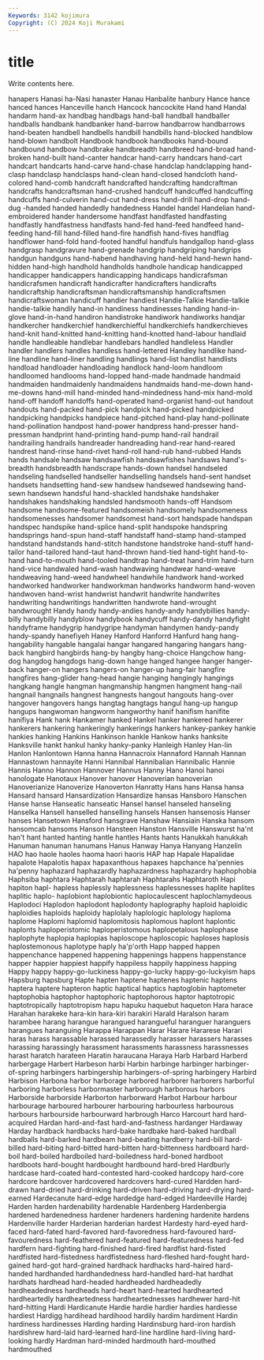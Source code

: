 ```yaml
---
Keywords: 3142 kojimura
Copyright: (C) 2024 Koji Murakami
---
```


# title

Write contents here.



 hanapers Hanasi ha-Nasi
hanaster Hanau Hanbalite hanbury Hance hance hanced hances Hanceville hanch
Hancock hancockite Hand hand Handal handarm hand-ax handbag handbags hand-ball
handball handballer handballs handbank handbanker hand-barrow handbarrow handbarrows hand-beaten handbell
handbells handbill handbills hand-blocked handblow hand-blown handbolt Handbook handbook handbooks
hand-bound handbound handbow handbrake handbreadth handbreed hand-broad hand-broken hand-built hand-canter
handcar hand-carry handcars hand-cart handcart handcarts hand-carve hand-chase handclap handclapping
hand-clasp handclasp handclasps hand-clean hand-closed handcloth hand-colored hand-comb handcraft handcrafted
handcrafting handcraftman handcrafts handcraftsman hand-crushed handcuff handcuffed handcuffing handcuffs hand-culverin
hand-cut hand-dress hand-drill hand-drop hand-dug -handed handed handedly handedness Handel
handel Handelian hand-embroidered hander handersome handfast handfasted handfasting handfastly handfastness
handfasts hand-fed hand-feed handfeed hand-feeding hand-fill hand-filled hand-fire handfish hand-fives
handflag handflower hand-fold hand-footed handful handfuls handgallop hand-glass handgrasp handgravure
hand-grenade handgrip handgriping handgrips handgun handguns hand-habend handhaving hand-held hand-hewn
hand-hidden hand-high handhold handholds handhole handicap handicapped handicapper handicappers handicapping
handicaps handicrafsman handicrafsmen handicraft handicrafter handicrafters handicrafts handicraftship handicraftsman handicraftsmanship
handicraftsmen handicraftswoman handicuff handier handiest Handie-Talkie Handie-talkie handie-talkie handily hand-in
handiness handinesses handing hand-in-glove hand-in-hand handiron handistroke handiwork handiworks handjar
handkercher handkerchief handkerchiefful handkerchiefs handkerchieves hand-knit hand-knitted hand-knitting hand-knotted hand-labour
handlaid handle handleable handlebar handlebars handled handleless Handler handler handlers
handles handless hand-lettered Handley handlike hand-line handline hand-liner handling handlings
hand-list handlist handlists handload handloader handloading handlock hand-loom handloom handloomed
handlooms hand-lopped hand-made handmade handmaid handmaiden handmaidenly handmaidens handmaids hand-me-down
hand-me-downs hand-mill hand-minded hand-mindedness hand-mix hand-mold hand-off handoff handoffs hand-operated
hand-organist hand-out handout handouts hand-packed hand-pick handpick hand-picked handpicked handpicking
handpicks handpiece hand-pitched hand-play hand-pollinate hand-pollination handpost hand-power handpress hand-presser
hand-pressman handprint hand-printing hand-pump hand-rail handrail handrailing handrails handreader handreading
hand-rear hand-reared handrest hand-rinse hand-rivet hand-roll hand-rub hand-rubbed Hands hands
handsale handsaw handsawfish handsawfishes handsaws hand's-breadth handsbreadth handscrape hands-down handsel
handseled handseling handselled handseller handselling handsels hand-sent handset handsets handsetting
hand-sew handsew handsewed handsewing hand-sewn handsewn handsful hand-shackled handshake handshaker
handshakes handshaking handsled handsmooth hands-off Handsom handsome handsome-featured handsomeish handsomely
handsomeness handsomenesses handsomer handsomest hand-sort handspade handspan handspec handspike hand-splice
hand-split handspoke handspring handsprings hand-spun hand-staff handstaff hand-stamp hand-stamped handstand
handstands hand-stitch handstone handstroke hand-stuff hand-tailor hand-tailored hand-taut hand-thrown hand-tied
hand-tight hand-to-hand hand-to-mouth hand-tooled handtrap hand-treat hand-trim hand-turn hand-vice handwaled
hand-wash handwaving handwear hand-weave handweaving hand-weed handwheel handwhile handwork hand-worked
handworked handworker handworkman handworks handworm hand-woven handwoven hand-wrist handwrist handwrit
handwrite handwrites handwriting handwritings handwritten handwrote hand-wrought handwrought Handy handy
handy-andies handy-andy handybillies handy-billy handybilly handyblow handybook handycuff handy-dandy handyfight
handyframe handygrip handygripe handyman handymen handy-pandy handy-spandy hanefiyeh Haney Hanford
Hanforrd Hanfurd hang hang- hangability hangable hangalai hangar hangared hangaring
hangars hang-back hangbird hangbirds hang-by hangby hang-choice Hangchow hang-dog hangdog
hangdogs hang-down hange hanged hangee hanger hanger-back hanger-on hangers hangers-on
hanger-up hang-fair hangfire hangfires hang-glider hang-head hangie hanging hangingly hangings
hangkang hangle hangman hangmanship hangmen hangment hang-nail hangnail hangnails hangnest
hangnests hangout hangouts hang-over hangover hangovers hangs hangtag hangtags hangul
hang-up hangup hangups hangwoman hangworm hangworthy hanif hanifism hanifite hanifiya
Hank hank Hankamer hanked Hankel hanker hankered hankerer hankerers hankering
hankeringly hankerings hankers hankey-pankey hankie hankies hanking Hankins Hankinson hankle
Hankow hanks hanksite Hanksville hankt hankul hanky hanky-panky Hanleigh Hanley
Han-lin Hanlon Hanlontown Hanna hanna Hannacroix Hannaford Hannah Hannan Hannastown
hannayite Hanni Hannibal Hannibalian Hannibalic Hannie Hannis Hanno Hannon Hannover
Hannus Hanny Hano Hanoi hanoi hanologate Hanotaux Hanover hanover Hanoverian
hanoverian Hanoverianize Hanoverize Hanoverton Hanratty Hans hans Hansa hansa Hansard
hansard Hansardization Hansardize hansas Hansboro Hanschen Hanse hanse Hanseatic hanseatic
Hansel hansel hanseled hanseling Hanselka Hansell hanselled hanselling hansels Hansen
hansenosis Hanser hanses Hansetown Hansford hansgrave Hanshaw Hansiain Hanska hansom
hansomcab hansoms Hanson Hansteen Hanston Hansville Hanswurst ha'nt han't hant
hanted hanting hantle hantles Hants hants Hanukkah hanukkah Hanuman hanuman
hanumans Hanus Hanway Hanya Hanyang Hanzelin HAO hao haole haoles
haoma haori haoris HAP hap Hapale Hapalidae hapalote Hapalotis hapax
hapaxanthous hapaxes hapchance ha'pennies ha'penny haphazard haphazardly haphazardness haphazardry haphophobia
Haphsiba haphtara Haphtarah haphtarah Haphtarahs Haphtaroth Hapi hapiton hapl- hapless
haplessly haplessness haplessnesses haplite haplites haplitic haplo- haplobiont haplobiontic haplocaulescent
haplochlamydeous Haplodoci Haplodon haplodont haplodonty haplography haploid haploidic haploidies haploids
haploidy haplolaly haplologic haplology haploma haplome Haplomi haplomid haplomitosis haplomous
haplont haplontic haplonts haploperistomic haploperistomous haplopetalous haplophase haplophyte haplopia haplopias
haploscope haploscopic haploses haplosis haplostemonous haplotype haply ha'p'orth Happ happed
happen happenchance happened happening happenings happens happenstance happer happier happiest
happify happiless happily happiness happing Happy happy happy-go-luckiness happy-go-lucky happy-go-luckyism
haps Hapsburg hapsburg Hapte hapten haptene haptenes haptenic haptens haptera
haptere hapteron haptic haptical haptics haptoglobin haptometer haptophobia haptophor haptophoric
haptophorous haptor haptotropic haptotropically haptotropism hapu hapuku haquebut haqueton Hara
harace Harahan harakeke hara-kin hara-kiri harakiri Harald Haralson haram harambee
harang harangue harangued harangueful haranguer haranguers harangues haranguing Harappa Harappan
Harar Harare Hararese Harari haras harass harassable harassed harassedly harasser
harassers harasses harassing harassingly harassment harassments harassness harassnesses harast haratch
harateen Haratin haraucana Haraya Harb Harbard Harberd harbergage Harbert Harbeson
harbi Harbin harbinge harbinger harbinger-of-spring harbingers harbingership harbingers-of-spring harbingery Harbird
Harbison Harbona harbor harborage harbored harborer harborers harborful harboring harborless
harbormaster harborough harborous harbors Harborside harborside Harborton harborward Harbot Harbour
harbour harbourage harboured harbourer harbouring harbourless harbourous harbours harbourside harbourward
harbrough Harco Harcourt hard hard-acquired Hardan hard-and-fast hard-and-fastness hardanger Hardaway
Harday hardback hardbacks hard-bake hardbake hard-baked hardball hardballs hard-barked hardbeam
hard-beating hardberry hard-bill hard-billed hard-biting hard-bitted hard-bitten hard-bittenness hardboard hard-boil
hard-boiled hardboiled hard-boiledness hard-boned hardboot hardboots hard-bought hardbought hardbound hard-bred
Hardburly hardcase hard-coated hard-contested hard-cooked hardcopy hard-core hardcore hardcover hardcovered
hardcovers hard-cured Hardden hard-drawn hard-dried hard-drinking hard-driven hard-driving hard-drying hard-earned
Hardecanute hard-edge hardedge hard-edged Hardeeville Hardej Harden harden hardenability hardenable
Hardenberg Hardenbergia hardened hardenedness hardener hardeners hardening hardenite hardens Hardenville
harder Harderian harderian hardest Hardesty hard-eyed hard-faced hard-fated hard-favored hard-favoredness
hard-favoured hard-favouredness hard-feathered hard-featured hard-featuredness hard-fed hardfern hard-fighting hard-finished hard-fired
hardfist hard-fisted hardfisted hard-fistedness hardfistedness hard-fleshed hard-fought hard-gained hard-got hard-grained
hardhack hardhacks hard-haired hard-handed hardhanded hardhandedness hard-handled hard-hat hardhat hardhats
hardhead hard-headed hardheaded hardheadedly hardheadedness hardheads hard-heart hard-hearted hardhearted hardheartedly
hardheartedness hardheartednesses hardhewer hard-hit hard-hitting Hardi Hardicanute Hardie hardie hardier
hardies hardiesse hardiest Hardigg hardihead hardihood hardily hardim hardiment Hardin
hardiness hardinesses Harding harding Hardinsburg hard-iron hardish hardishrew hard-laid hard-learned
hard-line hardline hard-living hard-looking hardly Hardman hard-minded hardmouth hard-mouthed hardmouthed
